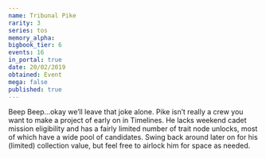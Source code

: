 ```yaml
---
name: Tribunal Pike
rarity: 3
series: tos
memory_alpha:
bigbook_tier: 6
events: 16
in_portal: true
date: 20/02/2019
obtained: Event
mega: false
published: true
---
```


Beep Beep...okay we’ll leave that joke alone. Pike isn’t really a crew you want to make a project of early on in Timelines. He lacks weekend cadet mission eligibility and has a fairly limited number of trait node unlocks, most of which have a wide pool of candidates. Swing back around later on for his (limited) collection value, but feel free to airlock him for space as needed.
